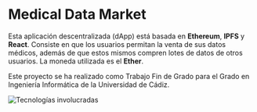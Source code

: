 # Medical Data Market

Esta aplicación descentralizada (dApp) está basada en **Ethereum**, **IPFS** y **React**. Consiste en que los usuarios permitan la venta de sus datos médicos, además de que estos mismos compren lotes de datos de otros usuarios. La moneda utilizada es el **Ether**.

Este proyecto se ha realizado como Trabajo Fin de Grado para el Grado en Ingeniería Informática de la Universidad de Cádiz.

![Tecnologías involucradas](https://www.photobox.co.uk/my/photo/full?photo_id=501355267343)
